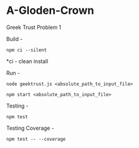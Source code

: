 # A-Gloden-Crown

Greek Trust Problem 1

Build -

    npm ci --silent

\*ci - clean install

Run -

    node geektrust.js <absolute_path_to_input_file>

    npm start <absolute_path_to_input_file>

Testing -

    npm test

Testing Coverage -

    npm test -- --coverage
